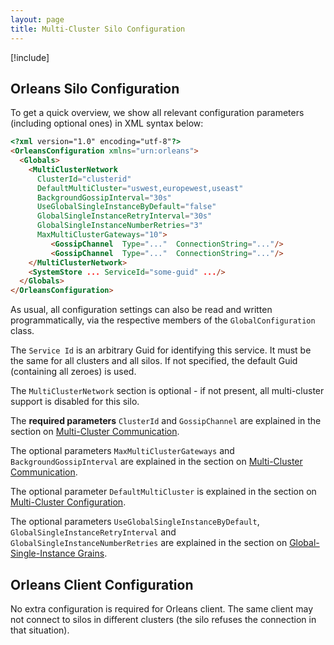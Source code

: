 ```yaml
---
layout: page
title: Multi-Cluster Silo Configuration
---
```


[!include[](../../warning-banner.zh.md)]

## Orleans Silo Configuration

To get a quick overview, we show all relevant configuration parameters (including optional ones) in XML syntax below:

```html
<?xml version="1.0" encoding="utf-8"?>
<OrleansConfiguration xmlns="urn:orleans">
  <Globals>
    <MultiClusterNetwork
      ClusterId="clusterid"
      DefaultMultiCluster="uswest,europewest,useast"
      BackgroundGossipInterval="30s"
      UseGlobalSingleInstanceByDefault="false"
      GlobalSingleInstanceRetryInterval="30s"
      GlobalSingleInstanceNumberRetries="3"
      MaxMultiClusterGateways="10">
         <GossipChannel  Type="..."  ConnectionString="..."/>      
         <GossipChannel  Type="..."  ConnectionString="..."/>      
    </MultiClusterNetwork>
    <SystemStore ... ServiceId="some-guid" .../>
  </Globals>
</OrleansConfiguration>
```

As usual, all configuration settings can also be read and written programmatically, via the respective members of the `GlobalConfiguration` class.


The `Service Id` is an arbitrary Guid for identifying this service. It must be the same for all clusters and all silos. If not specified, the default Guid (containing all zeroes) is used.

The `MultiClusterNetwork` section is optional - if not present, all multi-cluster support is disabled for this silo.

The **required parameters** `ClusterId` and `GossipChannel` are explained in the section on [Multi-Cluster Communication](GossipChannels.zh.md).

The  optional parameters `MaxMultiClusterGateways` and `BackgroundGossipInterval`  are explained in the section on [Multi-Cluster Communication](GossipChannels.zh.md).

The optional parameter `DefaultMultiCluster` is explained in the section on [Multi-Cluster Configuration](MultiClusterConfiguration.zh.md).

The optional parameters `UseGlobalSingleInstanceByDefault`,  `GlobalSingleInstanceRetryInterval` and `GlobalSingleInstanceNumberRetries` are explained in the section on [Global-Single-Instance Grains](GlobalSingleInstance.zh.md).


## Orleans Client Configuration

No extra configuration is required for Orleans client. The same client may not connect to silos in different clusters (the silo refuses the connection in that situation). 